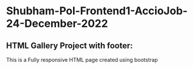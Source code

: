 # Shubham-Pol-Frontend1-AccioJob-24-December-2022
## HTML Gallery Project with footer: 

This is a Fully responsive HTML page created using bootstrap
